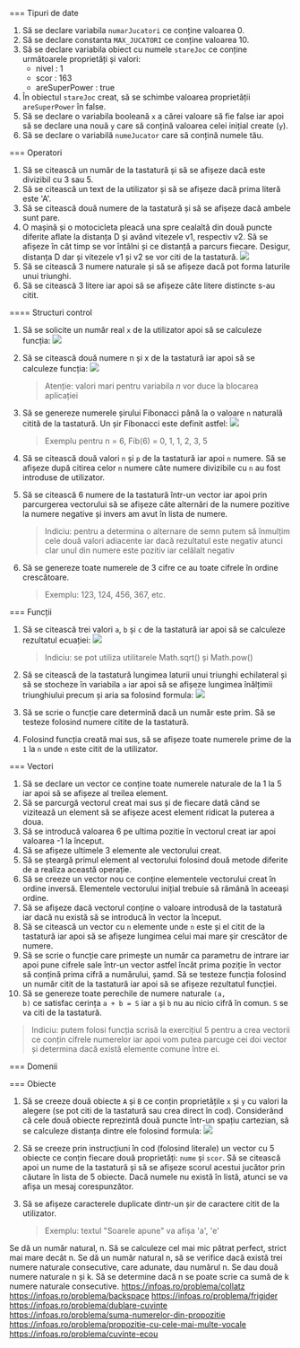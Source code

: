 === Tipuri de date
1. Să se declare variabila <code>numarJucatori</code> ce conține valoarea 0.<av-elem type="ieditor"></av-elem>
2. Să se declare constanta <code>MAX_JUCATORI</code> ce conține valoarea 10.<av-elem type="ieditor"></av-elem>
3. Să se declare variabila obiect cu numele <code>stareJoc</code> ce conține următoarele proprietăți și valori:<av-elem type="ieditor"></av-elem>
    * nivel : 1
    * scor : 163
    * areSuperPower : true
4. În obiectul <code>stareJoc</code> creat, să se schimbe valoarea proprietății <code>areSuperPower</code> în false.<av-elem type="ieditor"></av-elem>
5. Să se declare o variabila booleană <code>x</code> a cărei valoare să fie false iar apoi să se declare una nouă <code>y</code> care să conțină valoarea celei inițial create (<code>y</code>).<av-elem type="ieditor"></av-elem>
6. Să se declare o variabilă <code>numeJucator</code> care să conțină numele tău.<av-elem type="ieditor"></av-elem>

=== Operatori
1. Să se citească un număr de la tastatură și să se afișeze dacă este divizibil cu 3 sau 5.<av-elem type="ieditor"></av-elem>
3. Să se citească un text de la utilizator și să se afișeze dacă prima literă este 'A'.<av-elem type="ieditor"></av-elem>
4. Să se citească două numere de la tastatură și să se afișeze dacă ambele sunt pare.<av-elem type="ieditor"></av-elem>
5. O mașină și o motocicleta pleacă una spre cealaltă din două puncte diferite aflate la distanța D și având vitezele v1, respectiv v2. Să se afișeze în cât timp se vor întâlni și ce distanță a parcurs fiecare. Desigur, distanța D dar și vitezele v1 și v2 se vor citi de la tastatură.<av-elem type="ieditor"></av-elem>
    ![](../wp-content/uploads/2023/img/moto-auto.png)
6. Să se citească 3 numere naturale și să se afișeze dacă pot forma laturile unui triunghi.<av-elem type="ieditor"></av-elem>
7. Să se citească 3 litere iar apoi să se afișeze câte litere distincte s-au citit.<av-elem type="ieditor"></av-elem>
	
==== Structuri control
1. Să se solicite un număr real <code>x</code> de la utilizator apoi să se calculeze funcția:<av-elem type="ieditor"></av-elem>
    ![](../wp-content/uploads/2023/img/operatori_1.png)
2. Să se citească două numere n și x de la tastatură iar apoi să se calculeze funcția:<av-elem type="ieditor"></av-elem>
    ![](../wp-content/uploads/2023/img/structuri_1.png)
    > Atenție: valori mari pentru variabila _n_ vor duce la blocarea aplicației

3. Să se genereze numerele șirului Fibonacci până la o valoare <code>n</code> naturală citită de la tastatură. <av-elem type="ieditor"></av-elem>
Un șir Fibonacci este definit astfel:
    ![](../wp-content/uploads/2023/img/fibonacci.png)
    > Exemplu pentru n = 6, Fib(6) = 0, 1, 1, 2, 3, 5

4. Să se citească două valori <code>n</code> și <code>p</code> de la tastatură iar apoi <code>n</code> numere. Să se afișeze după citirea celor <code>n</code> numere câte numere divizibile cu <code>n</code> au fost introduse de utilizator.<av-elem type="ieditor"></av-elem>
5. Să se citească 6 numere de la tastatură într-un vector iar apoi prin parcurgerea vectorului să se afișeze câte alternări de la numere pozitive la numere negative și invers am avut în lista de numere.<av-elem type="ieditor"></av-elem>
    > Indiciu: pentru a determina o alternare de semn putem să înmulțim cele două valori adiacente iar dacă rezultatul este negativ atunci clar unul din numere este pozitiv iar celălalt negativ

8. Să se genereze toate numerele de 3 cifre ce au toate cifrele în ordine crescătoare.<av-elem type="ieditor"></av-elem>
   > Exemplu: 123, 124, 456, 367, etc.

=== Funcții
1. Să se citească trei valori <code>a</code>, <code>b</code> și <code>c</code> de la tastatură iar apoi să se calculeze rezultatul ecuației:<av-elem type="ieditor"></av-elem>
	![](../wp-content/uploads/2023/img/gradul-doi.png)
    > Indiciu: se pot utiliza utilitarele Math.sqrt() și Math.pow()

2. Să se citească de la tastatură lungimea laturii unui triunghi echilateral și să se stocheze în variabila <code>a</code> iar apoi să se afișeze lungimea înălțimii triunghiului precum și aria sa folosind formula:<av-elem type="ieditor"></av-elem>
	![](../wp-content/uploads/2023/img/trg-echilateral.png)

3. Să se scrie o funcție care determină dacă un număr este prim. Să se testeze folosind numere citite de la tastatură.<av-elem type="ieditor"></av-elem>
4. Folosind funcția creată mai sus, să se afișeze toate numerele prime de la <code>1</code> la <code>n</code> unde <code>n</code> este citit de la utilizator.<av-elem type="ieditor"></av-elem>

=== Vectori
1. Să se declare un vector ce conține toate numerele naturale de la 1 la 5 iar apoi să se afișeze al treilea element.<av-elem type="ieditor"></av-elem>
2. Să se parcurgă vectorul creat mai sus și de fiecare dată când se vizitează un element să se afișeze acest element ridicat la puterea a doua.<av-elem type="ieditor"></av-elem>
3. Să se introducă valoarea 6 pe ultima pozitie în vectorul creat iar apoi valoarea -1 la început.<av-elem type="ieditor"></av-elem>
4. Să se afișeze ultimele 3 elemente ale vectorului creat.<av-elem type="ieditor"></av-elem>
5. Să se șteargă primul element al vectorului folosind două metode diferite de a realiza această operație.<av-elem type="ieditor"></av-elem>
6. Să se creeze un vector nou ce conține elementele vectorului creat în ordine inversă. Elementele vectorului inițial trebuie să rămână în aceeași ordine.<av-elem type="ieditor"></av-elem>
7. Să se afișeze dacă vectorul conține o valoare introdusă de la tastatură iar dacă nu există să se introducă în vector la început.<av-elem type="ieditor"></av-elem>
6. Să se citească un vector cu <code>n</code> elemente unde <code>n</code> este și el citit de la tastatură iar apoi să se afișeze lungimea celui mai mare șir crescător de numere.<av-elem type="ieditor"></av-elem>
7. Să se scrie o funcție care primește un număr ca parametru de intrare iar apoi pune cifrele sale într-un vector astfel încât prima poziție în vector să conțină prima cifră a numărului, șamd. Să se testeze funcția folosind un număr citit de la tastatură iar apoi să se afișeze rezultatul funcției.<av-elem type="ieditor"></av-elem>
8. Să se genereze toate perechile de numere naturale <code>(a, b)</code> ce satisfac cerința <code>a + b = S</code> iar <code>a</code> și <code>b</code> nu au nicio cifră în comun. <code>S</code> se va citi de la tastatură.<av-elem type="ieditor"></av-elem>
> Indiciu: putem folosi funcția scrisă la exercițiul 5 pentru a crea vectorii ce conțin cifrele numerelor iar apoi vom putea parcuge cei doi vector și determina dacă există elemente comune între ei.

=== Domenii

=== Obiecte
1. Să se creeze două obiecte <code>A</code> și <code>B</code> ce conțin proprietățile <code>x</code> și <code>y</code> cu valori la alegere (se pot citi de la tastatură sau crea direct în cod). Considerând că cele două obiecte reprezintă două puncte într-un spațiu cartezian, să se calculeze distanța dintre ele folosind formula:<av-elem type="ieditor"></av-elem>
	![](../wp-content/uploads/2023/img/distance.png)

2.   Să se creeze prin instrucțiuni în cod (folosind literale) un vector cu 5 obiecte ce conțin fiecare două proprietăți: <code>nume</code> și <code>scor</code>. Să se citească apoi un nume de la tastatură și să se afișeze scorul acestui jucător prin căutare în lista de 5 obiecte. Dacă numele nu există în listă, atunci se va afișa un mesaj corespunzător.<av-elem type="ieditor"></av-elem>

3. Să se afișeze caracterele duplicate dintr-un șir de caractere citit de la utilizator.<av-elem type="ieditor"></av-elem>
   > Exemplu: textul "Soarele apune" va afișa 'a', 'e'




Se dă un număr natural, n. Să se calculeze cel mai mic pătrat perfect, strict mai mare decât n.
Se dă un număr natural n, să se verifice dacă există trei numere naturale consecutive, care adunate, dau numărul n.
Se dau două numere naturale n și k. Să se determine dacă n se poate scrie ca sumă de k numere naturale consecutive.
https://infoas.ro/problema/collatz
https://infoas.ro/problema/backspace
https://infoas.ro/problema/frigider
https://infoas.ro/problema/dublare-cuvinte
https://infoas.ro/problema/suma-numerelor-din-propozitie
https://infoas.ro/problema/propozitie-cu-cele-mai-multe-vocale
https://infoas.ro/problema/cuvinte-ecou